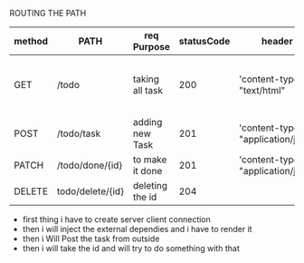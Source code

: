 ROUTING THE PATH

| method | PATH             | req Purpose     | statusCode | header                             | response | response look like                             |
| ------ | ---------------- | --------------- | ---------- | ---------------------------------- | -------- | ---------------------------------------------- |
| GET    | /todo            | taking all task | 200        | 'content-type': "text/html"        | OK       | [{id :1, task : taskname, status : false}, {}] |
| POST   | /todo/task       | adding new Task | 201        | 'content-type': "application/json" | OK       | -                                              |
| PATCH  | /todo/done/{id}  | to make it done | 201        | 'content-type': "application/json" | OK       |
| DELETE | todo/delete/{id} | deleting the id | 204        |

- first thing i have to create server client connection
- then i will inject the external dependies and i have to render it
- then i Will Post the task from outside
- then i will take the id and will try to do something with that
